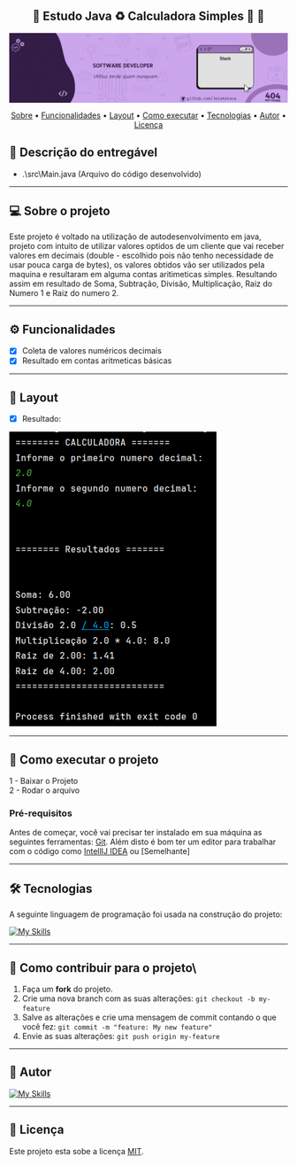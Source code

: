 <h2 align="center"> 
	🚧  Estudo Java ♻️ Calculadora Simples 🚀 🚧
</h2>

<img align="center" alt="" src="./_assets/header-gif.gif">

<p align="center">
 <a href="#-sobre-o-projeto">Sobre</a> •
 <a href="#-funcionalidades">Funcionalidades</a> •
 <a href="#-layout">Layout</a> • 
 <a href="#-como-executar-o-projeto">Como executar</a> • 
 <a href="#-tecnologias">Tecnologias</a> • 
 <a href="#-autor">Autor</a> • 
 <a href="#user-content--licença">Licença</a>
</p>

## 📄 Descrição do entregável

- .\src\Main.java (Arquivo do código desenvolvido) 

---

## 💻 Sobre o projeto

Este projeto é voltado na utilização de autodesenvolvimento em java, projeto com intuito de utilizar valores optidos de um cliente que vai receber valores em decimais (double - escolhido pois não tenho necessidade de usar pouca carga de bytes), os valores obtidos vão ser utilizados pela maquina e resultaram em alguma contas aritimeticas simples. Resultando assim em resultado de Soma, Subtração, Divisão, Multiplicação, Raiz do Numero 1 e Raiz do numero 2.

---

## ⚙️ Funcionalidades

- [x] Coleta de valores numéricos decimais
- [X] Resultado em contas aritmeticas básicas
---

## 🎨 Layout

- [X] Resultado:

![Inter 1](https://github.com/JotaKatana/Calculadora_Simples/blob/master/_assets/Inter1.PNG)

---

## 🚀 Como executar o projeto

1 - Baixar o Projeto <br>
2 - Rodar o arquivo

### Pré-requisitos

Antes de começar, você vai precisar ter instalado em sua máquina as seguintes ferramentas:
[Git](https://git-scm.com).
Além disto é bom ter um editor para trabalhar com o código como [IntellIJ IDEA](https://www.jetbrains.com/pt-br/idea/) ou [Semelhante]

---

## 🛠 Tecnologias

A seguinte linguagem de programação foi usada na construção do projeto:

[![My Skills](https://skillicons.dev/icons?i=java,idea)](https://skillicons.dev)

---

## 💪 Como contribuir para o projeto\

1. Faça um **fork** do projeto.
2. Crie uma nova branch com as suas alterações: `git checkout -b my-feature`
3. Salve as alterações e crie uma mensagem de commit contando o que você fez: `git commit -m "feature: My new feature"`
4. Envie as suas alterações: `git push origin my-feature`

---

## 🦸 Autor

[![My Skills](https://skillicons.dev/icons?i=github)](https://github.com/JotaKatana)
 <br />

---

## 📝 Licença

Este projeto esta sobe a licença [MIT](./LICENSE).

